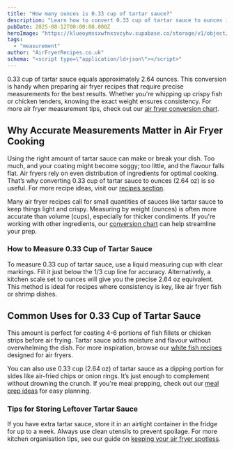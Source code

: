 ```yaml
---
title: "How many ounces is 0.33 cup of tartar sauce?"
description: "Learn how to convert 0.33 cup of tartar sauce to ounces in seconds. Perfect for air fryer recipes and precise measurements!"
pubDate: 2025-08-12T00:00:00.000Z
heroImage: "https://klueoymssxwfnxsvcyhv.supabase.co/storage/v1/object/public/md/0-33-cup-tartar-sauce-to-ounces-39fa97ca.webp"
tags:
  - "measurement"
author: "AirFryerRecipes.co.uk"
schema: "<script type=\"application/ld+json\"></script>"
---
```


<p>0.33 cup of tartar sauce equals approximately 2.64 ounces. This conversion is handy when preparing air fryer recipes that require precise measurements for the best results. Whether you're whipping up crispy fish or chicken tenders, knowing the exact weight ensures consistency. For more air fryer measurement tips, check out our <a href=https://www.airfryerrecipe.co.uk/air-fryer-conversion-chart>air fryer conversion chart</a>.</p>  

<h2>Why Accurate Measurements Matter in Air Fryer Cooking</h2>  
<p>Using the right amount of tartar sauce can make or break your dish. Too much, and your coating might become soggy; too little, and the flavour falls flat. Air fryers rely on even distribution of ingredients for optimal cooking. That’s why converting 0.33 cup of tartar sauce to ounces (2.64 oz) is so useful. For more recipe ideas, visit our <a href=https://www.airfryerrecipe.co.uk/recipes>recipes section</a>.</p>  

<p>Many air fryer recipes call for small quantities of sauces like tartar sauce to keep things light and crispy. Measuring by weight (ounces) is often more accurate than volume (cups), especially for thicker condiments. If you're working with other ingredients, our <a href=https://www.airfryerrecipe.co.uk/air-fryer-conversion-chart>conversion chart</a> can help streamline your prep.</p>  

<h3>How to Measure 0.33 Cup of Tartar Sauce</h3>  
<p>To measure 0.33 cup of tartar sauce, use a liquid measuring cup with clear markings. Fill it just below the 1/3 cup line for accuracy. Alternatively, a kitchen scale set to ounces will give you the precise 2.64 oz equivalent. This method is ideal for recipes where consistency is key, like air fryer fish or shrimp dishes.</p>  

<h2>Common Uses for 0.33 Cup of Tartar Sauce</h2>  
<p>This amount is perfect for coating 4-6 portions of fish fillets or chicken strips before air frying. Tartar sauce adds moisture and flavour without overwhelming the dish. For more inspiration, browse our <a href=https://www.airfryerrecipe.co.uk/recipe-category/white-fish>white fish recipes</a> designed for air fryers.</p>  

<p>You can also use 0.33 cup (2.64 oz) of tartar sauce as a dipping portion for sides like air-fried chips or onion rings. It’s just enough to complement without drowning the crunch. If you're meal prepping, check out our <a href=https://www.airfryerrecipe.co.uk/recipe-category/meal-prep>meal prep ideas</a> for easy planning.</p>  

<h3>Tips for Storing Leftover Tartar Sauce</h3>  
<p>If you have extra tartar sauce, store it in an airtight container in the fridge for up to a week. Always use clean utensils to prevent spoilage. For more kitchen organisation tips, see our guide on <a href=https://www.airfryerrecipe.co.uk/air-fryer-cleaner>keeping your air fryer spotless</a>.</p>